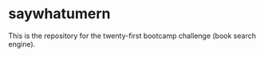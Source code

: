 # saywhatumern
This is the repository for the twenty-first bootcamp challenge (book search engine).
